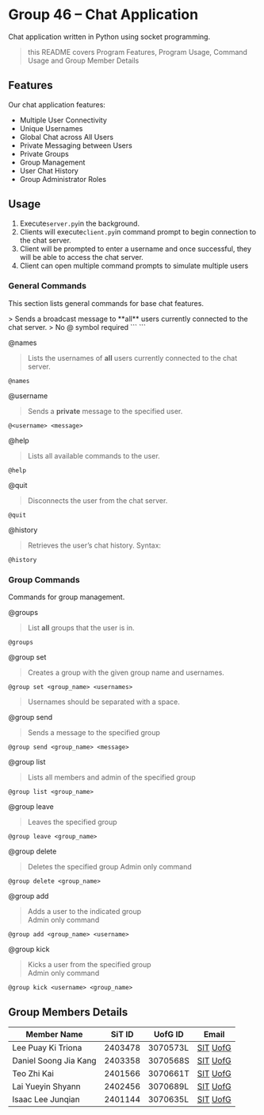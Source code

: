 # Group 46 – Chat Application
Chat application written in Python using socket programming.
> this README covers Program Features, Program Usage, Command Usage and Group Member Details
## Features 
Our chat application features:
-	Multiple User Connectivity
-	Unique Usernames
-	Global Chat across All Users
-	Private Messaging between Users
-	Private Groups
-	Group Management
-	User Chat History
-	Group Administrator Roles
  
## Usage
 1. Execute`server.py`in the background.
 2. Clients will execute`client.py`in command prompt to begin connection to the chat server.
 3. Client will be prompted to enter a username and once successful, they will be able to access the chat server.
 4. Client can open multiple command prompts to simulate multiple users

### General Commands	
This section lists general commands for base chat features.  
  
<message>
> Sends a broadcast message to **all** users currently connected to the chat server.
> No @ symbol required
```
<message>
```  

@names
> Lists the usernames of **all** users currently connected to the chat server.
```
@names
```  

@username
> Sends a **private** message to the specified user.
```
@<username> <message>
```  

@help
> Lists all available commands to the user.
```
@help
```  

@quit
> Disconnects the user from the chat server.
```
@quit
```  

@history
> Retrieves the user’s chat history.
Syntax:
```
@history
```

### Group Commands
Commands for group management.  
  
@groups
> List **all** groups that the user is in.
```
@groups
```

@group set
> Creates a group with the given group name and usernames.
```
@group set <group_name> <usernames>
```
> Usernames should be separated with a space.

@group send
> Sends a message to the specified group
```
@group send <group_name> <message>
```

@group list 
> Lists all members and admin of the specified group
```
@group list <group_name>
```

@group leave
> Leaves the specified group
```
@group leave <group_name>
```

@group delete
> Deletes the specified group
> Admin only command
```
@group delete <group_name>
```

@group add
> Adds a user to the indicated group  
> Admin only command
```
@group add <group_name> <username>
```

@group kick
> Kicks a user from the specified group  
> Admin only command
```
@group kick <username> <group_name>
```




## Group Members Details
  
| Member Name | SiT ID | UofG ID | Email |
| --- | --- | --- | --- |
| Lee Puay Ki Triona | 2403478 | 3070573L | [SIT](2403478@sit.singaporetech.edu.sg) [UofG](3070573L@student.gla.ac.uk) |
| Daniel Soong Jia Kang | 2403358 | 3070568S | [SIT](2403358@sit.singaporetech.edu.sg) [UofG](3070568S@student.gla.ac.uk) |
| Teo Zhi Kai | 2401566 | 3070661T | [SIT](2401566@sit.singaporetech.edu.sg) [UofG](3070661T@student.gla.ac.uk) |
| Lai Yueyin Shyann | 2402456 | 3070689L | [SIT](2402456@sit.singaporetech.edu.sg) [UofG](3070689L@student.gla.ac.uk) |
| Isaac Lee Junqian | 2401144 | 3070635L | [SIT](2401144@sit.singaporetech.edu.sg) [UofG](3070635L@student.gla.ac.uk) |



